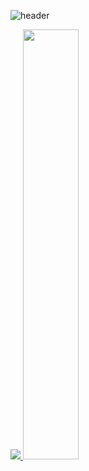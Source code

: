 ![header](https://capsule-render.vercel.app/api?type=soft&color=auto&height=300&section=header&text=capsule%20render&fontSize=90)


<a href="s">
  <img src="https://github-readme-stats.vercel.app/api/top-langs/?username=rfpugad&exclude_repo=rfpugad.github.io&layout=compact&theme=tokyonight" />
</a>
<a href="s">
  <img src="https://github-readme-stats.vercel.app/api?username=rfpugad&theme=tokyonight&show_icons=true" width="42%" />
</a>
